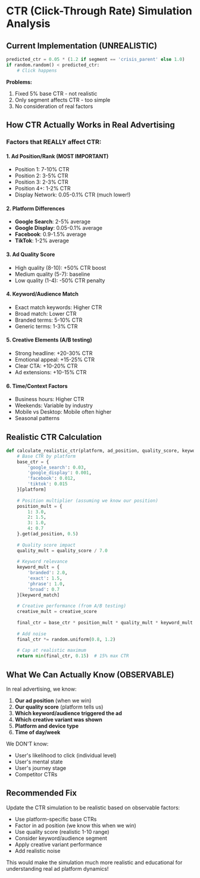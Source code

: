 # CTR (Click-Through Rate) Simulation Analysis

## Current Implementation (UNREALISTIC)
```python
predicted_ctr = 0.05 * (1.2 if segment == 'crisis_parent' else 1.0)
if random.random() < predicted_ctr:
    # Click happens
```

**Problems:**
1. Fixed 5% base CTR - not realistic
2. Only segment affects CTR - too simple
3. No consideration of real factors

## How CTR Actually Works in Real Advertising

### Factors that REALLY affect CTR:

#### 1. **Ad Position/Rank** (MOST IMPORTANT)
- Position 1: 7-10% CTR
- Position 2: 3-5% CTR  
- Position 3: 2-3% CTR
- Position 4+: 1-2% CTR
- Display Network: 0.05-0.1% CTR (much lower!)

#### 2. **Platform Differences**
- **Google Search**: 2-5% average
- **Google Display**: 0.05-0.1% average
- **Facebook**: 0.9-1.5% average
- **TikTok**: 1-2% average

#### 3. **Ad Quality Score**
- High quality (8-10): +50% CTR boost
- Medium quality (5-7): baseline
- Low quality (1-4): -50% CTR penalty

#### 4. **Keyword/Audience Match**
- Exact match keywords: Higher CTR
- Broad match: Lower CTR
- Branded terms: 5-10% CTR
- Generic terms: 1-3% CTR

#### 5. **Creative Elements** (A/B testing)
- Strong headline: +20-30% CTR
- Emotional appeal: +15-25% CTR
- Clear CTA: +10-20% CTR
- Ad extensions: +10-15% CTR

#### 6. **Time/Context Factors**
- Business hours: Higher CTR
- Weekends: Variable by industry
- Mobile vs Desktop: Mobile often higher
- Seasonal patterns

## Realistic CTR Calculation

```python
def calculate_realistic_ctr(platform, ad_position, quality_score, keyword_match, creative_score):
    # Base CTR by platform
    base_ctr = {
        'google_search': 0.03,
        'google_display': 0.001,
        'facebook': 0.012,
        'tiktok': 0.015
    }[platform]
    
    # Position multiplier (assuming we know our position)
    position_mult = {
        1: 3.0,
        2: 1.5,
        3: 1.0,
        4: 0.7
    }.get(ad_position, 0.5)
    
    # Quality score impact
    quality_mult = quality_score / 7.0
    
    # Keyword relevance
    keyword_mult = {
        'branded': 2.0,
        'exact': 1.5,
        'phrase': 1.0,
        'broad': 0.7
    }[keyword_match]
    
    # Creative performance (from A/B testing)
    creative_mult = creative_score
    
    final_ctr = base_ctr * position_mult * quality_mult * keyword_mult * creative_mult
    
    # Add noise
    final_ctr *= random.uniform(0.8, 1.2)
    
    # Cap at realistic maximum
    return min(final_ctr, 0.15)  # 15% max CTR
```

## What We Can Actually Know (OBSERVABLE)

In real advertising, we know:
1. **Our ad position** (when we win)
2. **Our quality score** (platform tells us)
3. **Which keyword/audience triggered the ad**
4. **Which creative variant was shown**
5. **Platform and device type**
6. **Time of day/week**

We DON'T know:
- User's likelihood to click (individual level)
- User's mental state
- User's journey stage
- Competitor CTRs

## Recommended Fix

Update the CTR simulation to be realistic based on observable factors:
- Use platform-specific base CTRs
- Factor in ad position (we know this when we win)
- Use quality score (realistic 1-10 range)
- Consider keyword/audience segment
- Apply creative variant performance
- Add realistic noise

This would make the simulation much more realistic and educational for understanding real ad platform dynamics!
